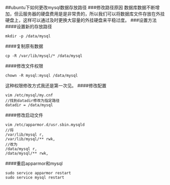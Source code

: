 ##ubuntu下如何更改mysql数据存放路径
###修改路径原因
数据库数据不断增加，但云服务器的硬盘费用是是非常贵的，所以我们可以将数据库文件存放在外挂硬盘上，这样可以通过及时更换大容量的外挂硬盘来平稳过度。
###设置方法
####设置新的存放路径
```shell
mkdir -p /data/mysql
```
####复制原有数据
```shell
cp -R /var/lib/mysql/* /data/mysql
```
####修改文件权限
```shell
chown -R mysql:mysql /data/mysql
```
这种权限修改方式我还是第一次见。
####修改配置
```shell
vim /etc/mysql/my.cnf
//找到datadir修改为指定路径
datadir = /data/mysql
```
####修改启动文件
```shell
vim /etc/apparmor.d/usr.sbin.mysqld
//将
/var/lib/mysql r,
/var/lib/mysql/** rwk,
//改为
/data/mysql r,
/data/mysql/** rwk,
```
####重启apparmor和mysql
```shell
sudo service apparmor restart
sudo service mysql restart 
```